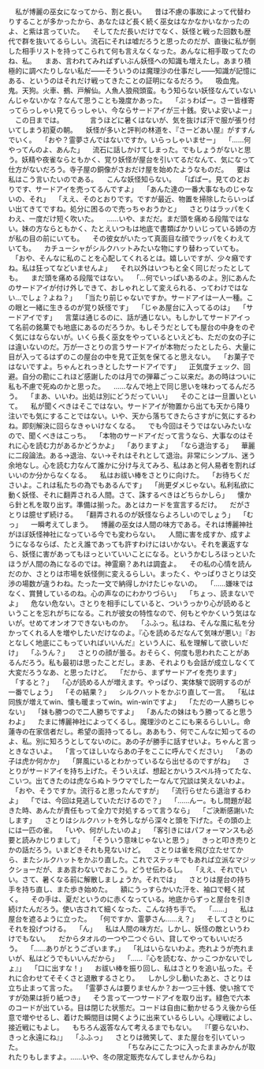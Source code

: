 　私が博麗の巫女になってから、割と長い。
　昔は不慮の事故によって代替わりすることが多かったから、あなたほど長く続く巫女はなかなかいなかったのよ、と紫は言っていた。
　そしてただ長いだけでなく、妖怪と戦った回数も歴代で群を抜いてるらしい。流石にそれは嘘だろうと思ったのだが、直後に私が倒した相手リストを持ってこられて何も言えなくなった。あんなに相手取ってたのね、私。
　まあ、言われてみればずいぶん妖怪への知識も増えたし。あまり積極的に調べたりしない私だ――そういうのは魔理沙の仕事だし――知識が記憶にある、というのはそれだけ戦ってきたことの証明になるだろう。
　吸血鬼。鬼。天狗。火車、鵺、戸解仙。人魚人狼飛頭蛮。もう知らない妖怪なんていないんじゃないかな？なんて思うことも幾度かあった。
　「ぷぅわぱー。さー皆様寄ってらっしゃい見てらっしゃい、今ならサードアイが三十銭。安いよ安いよー」
　この日までは。
　
　
　言うほどに暑くはないが、気を抜けば汗で服が張り付いてしまう初夏の朝。
　妖怪が多いと評判の林道を、『さーどあい屋』がすすんでいく。
　「おや？霊夢さんではないですか。いらっしゃいませー」
　「……何やってんのよ、あんた」
　流石に話しかけてしまった。でもしょうがないと思う。妖精や夜雀ならともかく、覚り妖怪が屋台を引いてるだなんて、気になって仕方がないだろう。寺子屋の銅像がさおだけ屋を始めたようなものだ。
　要は私はこう言いたいのである。
　こんな妖怪知らない。
　「ぱぱー。見てのとおりです、サードアイを売ってるんですよ」
　「あんた達の一番大事なものじゃないの、それ」
　「ええ、そのとおりです。ですが最近、物置を掃除したらいっぱい出てきてですね。処分に困るので売っちゃおうかと」
　さとりはラッパをくわえ、一度だけ短く吹いた。
　……いや、まだだ。まだ頭を痛める段階ではない。妹の方ならともかく、たとえいつもは地底で書類ばかりいじっている姉の方が私の目の前にいても。
　その彼女がいたって真面目な顔でラッパをくわえていても。
　カチューシャがシルクハットみたいな物にすり替わっていても。
　「おや、そんなに私のことを心配してくれるとは。嬉しいですが、少々癪ですね。私は狂ってなどいませんよ」
　それ以外はいつもと全く同じだったとしても。
　まだ頭を痛める段階ではない。
　「…何でいっぱいあるのよ。別にあんたのサードアイが付け外しできて、おしゃれとして変えられる、ってわけではない…でしょ？よね？」
　「当たり前じゃないですか。サードアイは一人一種。この眼と一緒に生きるのが覚り妖怪です」
　「じゃあ屋台に入ってるのは」
　「サードアイです」
　言葉は通じるのに、話が通じない。もしかしてサードアイって名前の銘菓でも地底にあるのだろうか。もしそうだとしても屋台の中身をのぞく気にはならないが。いくら長く巫女をやっているといえども、ただの女の子には違いないのだ。万が一さとりの言うサードアイが本物だったとしたら、大量に目が入ってるはずのこの屋台の中を見て正気を保てると思えない。
　「お菓子ではないですよ。ちゃんとれっきとしたサードアイです」
　正気度チェック、回避。自分の勘にこれほど感謝したのは月での弾幕ごっこ以来だ。あの時はついに私も不慮で死ぬのかと思った。
　……なんで地上で同じ思いを味わってるんだろう。
　「まあ、いいわ。出処は別にどうだっていい」
　そのことは一旦置いといて。
　私が聞くべきはそこではない。サードアイが物置から出ても天から降り注いでも気にすることではない。いや、天から落ちてきたらさすがに気にするわね。即刻解決に回らなきゃいけなくなる。
　でも今回はそうではないみたいなので、聞くべきはこっち。
　「本物のサードアイだって言うなら、大事なのはそれに心を読む力があるかどうかよ」
　「ありますよ」
　「なら退治する」
　華麗に二段論法。ある→退治、ない→それはそれとして退治。非常にシンプル、迷う余地なし。心を読む力なんて誰かに分け与えてみろ、私はあと何人易者を割ればいいのか分からなくなる。
　私はお祓い棒をさとりに向けた。
　「お待ちくださいよ。これは私たちの為でもあるんです」
　「尚更ダメじゃない。私利私欲に動く妖怪、それに翻弄される人間。さて、誅するべきはどちらかしら」
　懐から針と札を取り出す。準備は揃った。あとはカードを宣言するだけ。
　だがさとりは臆せず続ける。
　「翻弄されるのが妖怪ならよろしいのでしょう」
　「むっ」
　一瞬考えてしまう。
　博麗の巫女は人間の味方である。それは博麗神社がほぼ妖怪神社になっている今でも変わらない。
　人間に害を成すか、成すようになるならば、たとえ誰であっても許すわけにはいかない。それを裏返すなら、妖怪に害があってもほっといていいことになる。というかむしろほっといたほうが人間の為になるのでは。神霊廟？あれは調査よ。
　その私の心情を読んだのか、さとりは市場を妖怪側に変えるらしい。まったく、やっぱりさとりは交渉の場数が違うわね。たった一文で納得しかけたじゃないの。
　「……嫌味ではなく、賞賛しているのね。心の声なのにわかりづらい」
　「ちょっ、読まないでよ」
　危ない危ない。さとりを相手にしていると、ついうっかり心が読めるということを忘れがちになる。これが彼女の特性なので、何もとやかくいう気はないが。せめてオンオフできないものか。
　「ふふっ。私はね、そんな風に私を分かってくれる人を増やしたいだけなのよ。『心を読めるだなんて気味が悪い』『おとなしく地底にこもっていればいいんだ』という人に、私を理解して欲しいだけ」
　「ふうん？」
　さとりの顔が曇る。おそらく、何度も思われたことがあるんだろう。私も最初は思ったことだし。まあ、それよりも会話が成立しなくて大変だろうなあ、と思ったけど。
　「だから、まずサードアイを売ります」
　「すると？」
　「心が読める人が増えます。やっぱり、実体験で説明するのが一番でしょう」
　「その結果？」
　シルクハットをかぶり直して一言。
　「私は同族が増えてwin、懐も暖まってwin。win-winですよ」
　「ただの一人勝ちじゃない」
　「妹も勝つので二人勝ちですよ」
　「あんたの妹はもう勝ってると思うわよ」
　たまに博麗神社によってくるし。魔理沙のとこにも来るらしいし。命蓮寺の在家信者だし。希望の面持ってるし。ああもう、何でこんなに知ってるのよ、私。別に知ろうとしてないのに。あの子が勝手に話すせいよ。ちゃんと言っときなさいよ。
　「言ってほしいならあの子をここに呼んでください」
　「あの子は虎か何かか」
　「屏風にいるとわかっているなら出せるのですがね」
　さとりがサードアイを持ち上げた。そういえば、想起とかいうスペル持ってたな、こいつ。出てきたのは虎ならぬトラウマでしたーなんて冗談は笑えないわよ。
　「おや、そうですか。流行ると思ったんですが」
　「流行らせたら退治するわよ」
　「では、今回は見逃していただけるので？」
　「……んー。もし問題が起きた時、あんたが責任もって全力で対処するって言うなら」
　「ご決断感謝いたします」
　さとりはシルクハットを外しながら深々と頭を下げた。その頭の上には一匹の雀。
　「いや、何がしたいのよ」
　「客引きにはパフォーマンスも必要と読みかじりまして」
　「そういう意味じゃないと思う」
　きっと叩き売りとかの話だろう。いまどきそれも見ないけど。
　さとりは雀を飛び立たせてから、またシルクハットをかぶり直した。これでステッキでもあれば立派なマジックショーだが、まあ言わないでおこう。どうせ伝わるし。
　「ええ、それでいい。さて、暑くなる前に解散しましょうか。それでは」
　さとりは屋台の持ち手を持ち直し、また歩き始めた。
　額にうっすらかいた汗を、袖口で軽く拭く。
　その手は、夏だというのに赤くなっている。地底からずっと屋台を引き続けたんだろう。使い古されて細くなった、こんな持ち手で。
　「……」
　私は屋台を遮るように立った。
　「何ですか、霊夢さん……え？」
　そしてさとりにそれを投げつける。
　「ん」
　私は人間の味方だ。しかし、妖怪の敵というわけでもない。
　だからタオルの一つや二つぐらい、貸してやってもいいだろう。
　「……ありがとうございます。」
　「礼はいらないわよ。売れようが売れまいが、私はどうでもいいんだから」
　「……『心を読むな、かっこつかないでしょ』」
　「口に出すな！」
　お祓い棒を振り回し、私はさとりを追い払った。それに合わせてそそくさと退散するさとり。
　しかし少し動いたあと、さとりは立ち止まって言った。
　「霊夢さんは要りませんか？お一つ三十銭、使い捨てですが効果は折り紙つき」
　そう言って一つサードアイを取り出す。緑色で六本のコードが出ている。目は閉じた状態だ。コードは自由に動かせるうえ後から任意で増やせるし、着けた瞬間目は開くように出来ているらしい。心理戦によし、接近戦にもよし。
　もちろん返答なんて考えるまでもない。
　『「要らないわ、きっと永遠にね』」
　「ふふっ」
　さとりは微笑して、また屋台を引いていった。
　
　
　
　
　
　
　
　
　
　
　
　「ちなみにこたつに入ったままみかんが取れたりもしますよ。……いや、冬の限定販売なんてしませんからね」